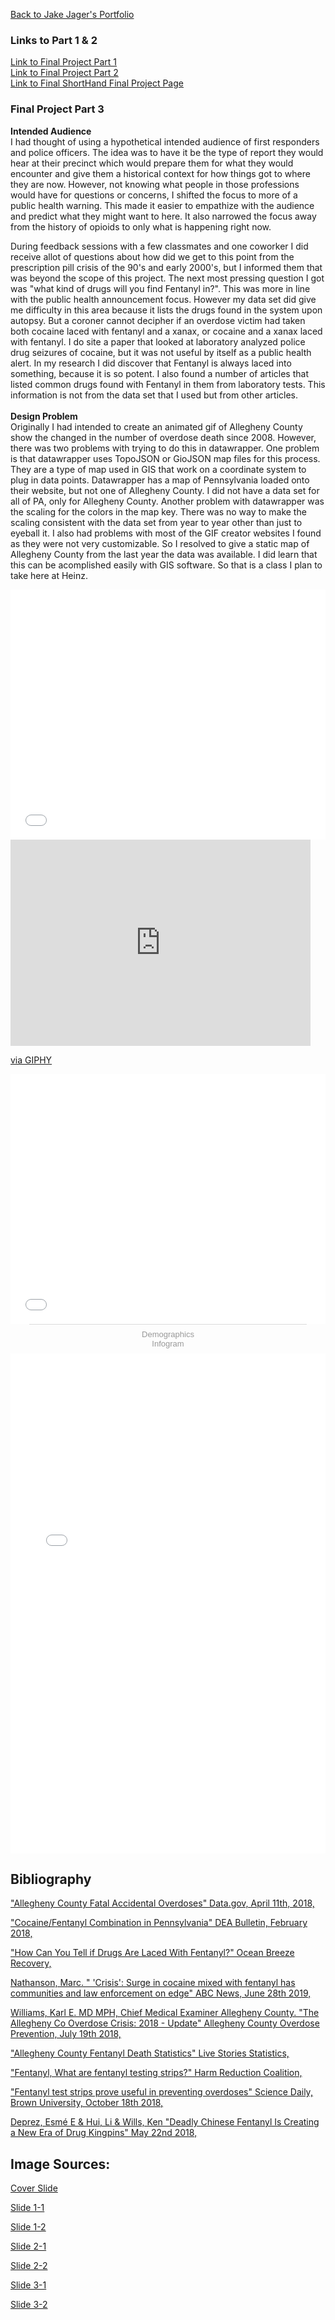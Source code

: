 
[Back to Jake Jager's Portfolio](https://jcj217.github.io/Jake-Jager-s-Portfolio/)<br/>
### **Links to Part 1 & 2**
[Link to Final Project Part 1](https://jcj217.github.io/Jake-Jager-s-Portfolio/final_project_JakeJager)<br/>
[Link to Final Project Part 2](https://jcj217.github.io/Jake-Jager-s-Portfolio/finalpart2)<br/>
[Link to Final ShortHand Final Project Page](https://carnegiemellon.shorthandstories.com/fentanyl_rising_killer/index.html)<br/>


### **Final Project Part 3**
**Intended Audience**<br/>
I had thought of using a hypothetical intended audience of first responders and police officers. The idea was to have it be the type of report they would hear at their precinct which would prepare them for what they would encounter and give them a historical context for how things got to where they are now. However, not knowing what people in those professions would have for questions or concerns, I shifted the focus to more of a public health warning. This made it easier to empathize with the audience and predict what they might want to here. It also narrowed the focus away from the history of opioids to only what is happening right now. <br/>

During feedback sessions with a few classmates and one coworker I did receive allot of questions about how did we get to this point from the prescription pill crisis of the 90's and early 2000's, but I informed them that was beyond the scope of this project. The next most pressing question I got was "what kind of drugs will you find Fentanyl in?". This was more in line with the public health announcement focus. However my data set did give me difficulty in this area because it lists the drugs found in the system upon autopsy. But a coroner cannot decipher if an overdose victim had taken both cocaine laced with fentanyl and a xanax, or cocaine and a xanax laced with fentanyl. I do site a paper that looked at laboratory analyzed police drug seizures of cocaine, but it was not useful by itself as a public health alert. In my research I did discover that Fentanyl is always laced into something, because it is so potent. I also found a number of articles that listed common drugs found with Fentanyl in them from laboratory tests. This information is not from the data set that I used but from other articles. <br/>
<br/>
**Design Problem**<br/>
Originally I had intended to create an animated gif of Allegheny County show the changed in the number of overdose death since 2008. However, there was two problems with trying to do this in datawrapper. One problem is that datawrapper uses TopoJSON or GioJSON map files for this process. They are a type of map used in GIS that work on a coordinate system to plug in data points. Datawrapper has a map of Pennsylvania loaded onto their website, but not one of Allegheny County. I did not have a data set for all of PA, only for Allegheny County. Another problem with datawrapper was the scaling for the colors in the map key. There was no way to make the scaling consistent with the data set from year to year other than just to eyeball it. I also had problems with most of the GIF creator websites I found as they were not very customizable. So I resolved to give a static map of Allegheny County from the last year the data was available. I did learn that this can be acomplished easily with GIS software. So that is a class I plan to take here at Heinz.<br/>






<iframe title="Deaths from Fentanyl in Allegheny County" aria-label="USA pennsylvania zip codes choropleth map" id="datawrapper-chart-ZZfyV" src="//datawrapper.dwcdn.net/ZZfyV/1/" scrolling="no" frameborder="0" style="width: 0; min-width: 100% !important; border: none;" height="400"></iframe><script type="text/javascript">(function() {    'use strict';    window.addEventListener('message', function(event) {        if (typeof event.data['datawrapper-height'] !== 'undefined') {            for (var chartId in event.data['datawrapper-height']) {                var iframe = document.getElementById('datawrapper-chart-' + chartId) || document.querySelector("iframe[src*='" + chartId + "']");                if (!iframe) {                    continue;                }                iframe.style.height = event.data['datawrapper-height'][chartId] + 'px';            }        }    });})();</script>

<br/>
<iframe src="https://giphy.com/embed/U4w6ucUEr8Ih9Rckii" width="480" height="330" frameBorder="0" class="giphy-embed" allowFullScreen></iframe><p><a href="https://giphy.com/gifs/U4w6ucUEr8Ih9Rckii">via GIPHY</a></p>

<iframe title="Fentanyl &amp; Heroin Deaths" aria-label="Interactive line chart" id="datawrapper-chart-slcGS" src="//datawrapper.dwcdn.net/slcGS/1/" scrolling="no" frameborder="0" style="width: 0; min-width: 100% !important; border: none;" height="400"></iframe><script type="text/javascript">(function() {    'use strict';    window.addEventListener('message', function(event) {        if (typeof event.data['datawrapper-height'] !== 'undefined') {            for (var chartId in event.data['datawrapper-height']) {                var iframe = document.getElementById('datawrapper-chart-' + chartId) || document.querySelector("iframe[src*='" + chartId + "']");                if (!iframe) {                    continue;                }                iframe.style.height = event.data['datawrapper-height'][chartId] + 'px';            }        }    });})();</script>



<div class="infogram-embed" data-id="a4d6ab9d-a814-41ad-8d19-33810951b34c" data-type="interactive" data-title="Demographics"></div><script>!function(e,t,s,i){var n="InfogramEmbeds",o=e.getElementsByTagName("script")[0],d=/^http:/.test(e.location)?"http:":"https:";if(/^\/{2}/.test(i)&&(i=d+i),window[n]&&window[n].initialized)window[n].process&&window[n].process();else if(!e.getElementById(s)){var r=e.createElement("script");r.async=1,r.id=s,r.src=i,o.parentNode.insertBefore(r,o)}}(document,0,"infogram-async","https://e.infogram.com/js/dist/embed-loader-min.js");</script><div style="padding:8px 0;font-family:Arial!important;font-size:13px!important;line-height:15px!important;text-align:center;border-top:1px solid #dadada;margin:0 30px"><a href="https://infogram.com/a4d6ab9d-a814-41ad-8d19-33810951b34c" style="color:#989898!important;text-decoration:none!important;" target="_blank">Demographics</a><br><a href="https://infogram.com" style="color:#989898!important;text-decoration:none!important;" target="_blank" rel="nofollow">Infogram</a></div>





<iframe title="Shift from Heroin to Fentanyl" aria-label="Grouped Column Chart" id="datawrapper-chart-8qwUT" src="//datawrapper.dwcdn.net/8qwUT/1/" scrolling="no" frameborder="0" style="width: 0; min-width: 100% !important; border: none;" height="800"></iframe><script type="text/javascript">(function() {    'use strict';    window.addEventListener('message', function(event) {        if (typeof event.data['datawrapper-height'] !== 'undefined') {            for (var chartId in event.data['datawrapper-height']) {                var iframe = document.getElementById('datawrapper-chart-' + chartId) || document.querySelector("iframe[src*='" + chartId + "']");                if (!iframe) {                    continue;                }                iframe.style.height = event.data['datawrapper-height'][chartId] + 'px';            }        }    });})();</script>



## **Bibliography** <br/>
["Allegheny County Fatal Accidental Overdoses" Data.gov, April 11th, 2018,](https://catalog.data.gov/dataset/allegheny-county-fatal-accidental-overdoses#sec-dates)<br/>

["Cocaine/Fentanyl Combination in Pennsylvania" DEA Bulletin, February 2018,](https://www.dea.gov/sites/default/files/2018-07/BUL-061-18%20Cocaine%20Fentanyl%20Combination%20in%20Pennsylvania%20--%20UNCLASSIFIED.PDF)<br/>

["How Can You Tell if Drugs Are Laced With Fentanyl?" Ocean Breeze Recovery,](https://oceanbreezerecovery.org/opioids/fentanyl/laced/)<br/>

[Nathanson, Marc. " 'Crisis': Surge in cocaine mixed with fentanyl has communities and law enforcement on edge" ABC News, June 28th 2019,](https://abcnews.go.com/US/crisis-surge-cocaine-mixed-fentanyl-communities-law-enforcement/story?id=63846815) <br/>

[Williams, Karl E. MD MPH, Chief Medical Examiner Allegheny County. "The Allegheny Co Overdose Crisis: 2018 - Update" Allegheny County Overdose Prevention, July 19th 2018,](https://www.overdosefreepa.pitt.edu/wp-content/uploads/2018/09/KarlWilliama_Summer-Conference2018.pdf) <br/>

["Allegheny County Fentanyl Death Statistics" Live Stories Statistics,](https://www.livestories.com/statistics/pennsylvania/allegheny-county-fentanyl-deaths-mortality) <br/>

["Fentanyl, What are fentanyl testing strips?" Harm Reduction Coalition,](https://harmreduction.org/issues/fentanyl/) <br/>

["Fentanyl test strips prove useful in preventing overdoses" Science Daily, Brown University, October 18th 2018,](https://www.sciencedaily.com/releases/2018/10/181018095403.htm) <br/>

[Deprez, Esmé E & Hui, Li & Wills, Ken "Deadly Chinese Fentanyl Is Creating a New Era of Drug Kingpins" May 22nd 2018,](https://www.bloomberg.com/news/features/2018-05-22/deadly-chinese-fentanyl-is-creating-a-new-era-of-drug-kingpins) <br/>

## **Image Sources:** <br/>

[Cover Slide](https://www.surreynowleader.com/news/surge-in-fentanyl-overdose-deaths-sparks-warning/) <br/>

[Slide 1-1](https://www.projectknow.com/fentanyl/fentanyl-overdose/) <br/>

[Slide 1-2](https://drugsafetynews.com/2019/03/25/fentanyl-the-deadliest-opioid-says-cdc/) <br/>

[Slide 2-1](https://www.economist.com/united-states/2018/01/25/fentanyl-is-lethal-and-almost-impossible-to-keep-out-of-the-country) <br/>

[Slide 2-2](https://www.woodstocksentinelreview.com/news/local-news/police-warn-of-increase-of-fentanyl-overdoses) <br/>

[Slide 3-1](https://www.brown.edu/news/2018-10-18/fentanyl) <br/>

[Slide 3-2](https://www.cbc.ca/news/canada/british-columbia/health-officials-hand-out-free-fentanyl-testing-kits-for-british-columbians-to-use-at-home-1.5138001) <br/>
